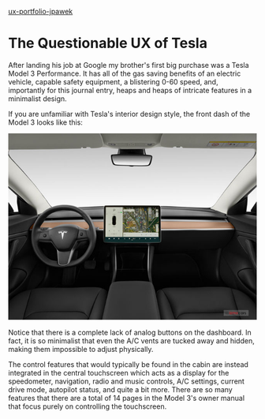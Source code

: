 [ux-portfolio-jpawek](https://usabilityengineering.github.io/ux-portfolio-jpawek/)
# The Questionable UX of Tesla

After landing his job at Google my brother's first big purchase was a Tesla Model 3 Performance. It has all of the gas saving benefits of an electric vehicle, capable safety equipment, a blistering 0-60 speed, and, importantly for this journal entry, heaps and heaps of intricate features in a minimalist design.

If you are unfamiliar with Tesla's interior design style, the front dash of the Model 3 looks like this:

![Model 3 Dashboard](assets/2021_tesla_model_3_dashboard.jpg)

Notice that there is a complete lack of analog buttons on the dashboard. In fact, it is so minimalist that even the A/C vents are tucked away and hidden, making them impossible to adjust physically.

The control features that would typically be found in the cabin are instead integrated in the central touchscreen which acts as a display for the speedometer, navigation, radio and music controls, A/C settings, current drive mode, autopilot status, and quite a bit more. There are so many features that there are a total of 14 pages in the Model 3's owner manual that focus purely on controlling the touchscreen. 
